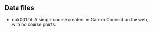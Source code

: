 ## Data files

- cptr001.fit: A simple course created on Garmin Connect on the web, with no course points.

